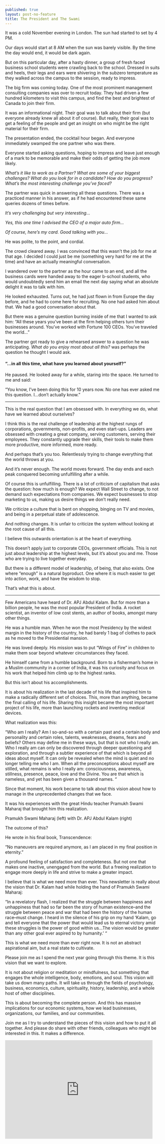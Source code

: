 ```yaml
---
published: true
layout: post-no-feature
title: The President and The Swami
---
```


[](https://i1.wp.com/cdn.substack.com/image/fetch/c_limit,f_auto,q_auto:good/https%3A%2F%2Fbucketeer-e05bbc84-baa3-437e-9518-adb32be77984.s3.amazonaws.com%2Fpublic%2Fimages%2F6bb87080-0585-491d-9801-a693fa789c64_1000x699.jpeg?ssl=1)

It was a cold November evening in London. The sun had started to set by 4 PM.

Our days would start at 8 AM when the sun was barely visible. By the time the day would end, it would be dark again.

But on this particular day, after a hasty dinner, a group of fresh 
faced business school students were crawling back to the school. Dressed
 in suits and heels, their legs and ears were shivering in the subzero 
temperature as they walked across the campus to the session, ready to 
impress.

The big firm was coming today. One of the most prominent management 
consulting companies was over to recruit today. They had driven a few 
hundred kilometers to visit this campus, and find the best and brightest
 of Canada to join their firm.

It was an informational night. Their goal was to talk about their 
firm (but everyone already knew all about it of course). But really, 
their goal was to get a feeling of the people and get an insight on who 
might be the right material for their firm.

The presentation ended, the cocktail hour began. And everyone immediately swamped the one partner who was there.

Everyone started asking questions, hoping to impress and leave just 
enough of a mark to be memorable and make their odds of getting the job 
more likely.

*What’s it like to work as a Partner? What are some of your 
biggest challenges? What do you look for in a candidate? How do you 
progress? What’s the most interesting challenge you’ve faced?*

The partner was quick in answering all these questions. There was a 
practiced manner in his answer, as if he had encountered these same 
queries dozens of times before.

*It’s very challenging but very interesting…*

*Yes, this one time I advised the CEO of a major auto firm…*

*Of course, here’s my card. Good talking with you…*

He was polite, to the point, and cordial.

The crowd cleared away. I was convinced that this wasn’t the job for 
me at that age. I decided I could just be me (something very hard for me
 at the time) and have an actually meaningful conversation.

I wandered over to the partner as the hour came to an end, and all 
the business cards were handed away to the eager b-school students, who 
would undoubtedly send him an email the next day saying what an absolute
 delight it was to talk with him.

He looked exhausted. Turns out, he had just flown in from Europe the 
day before, and he had to come here for recruiting. No one had asked him
 about that. We had a good conversation about that.

But there was a genuine question burning inside of me that I wanted 
to ask him: “All these years you’ve been at the firm helping others turn
 their businesses around. You’ve worked with Fortune 100 CEOs. You’ve 
traveled the world…”

The partner got ready to give a rehearsed answer to a question he was anticipating. *What do you enjoy most about all this?* was perhaps the question he thought I would ask.

#### “…in all this time, what have you learned about yourself?”

He paused. He looked away for a while, staring into the space. He turned to me and said:

“You know, I’ve been doing this for 10 years now. No one has ever asked me this question. I…don’t actually know.”

---

This is the real question that I am obsessed with. In everything we do, what have we learned about ourselves?

I think this is the real challenge of leadership at the highest rungs
 of corporations, governments, non-profits, and even start-ups. Leaders 
are obsessed with creating a great company, serving customers, serving 
their employees. They constantly upgrade their skills, their tools to 
make them more productive, more informed, more ready.

And perhaps that’s you too. Relentlessly trying to change everything that the world throws at you.

And it’s never enough. The world moves forward. The day ends and each peak conquered becoming unfulfilling after a while.

Of course this is unfulfilling. There is a lot of criticism of 
capitalism that asks the question: how much is enough? We expect Wall 
Street to change, to not demand such expectations from companies. We 
expect businesses to stop marketing to us, making us desire things we 
don’t really need.

We criticize a culture that is bent on shopping, binging on TV and movies, and being in a perpetual state of adolescence.

And nothing changes. It is unfair to criticize the system without looking at the root cause of all this.

I believe this outwards orientation is at the heart of everything.

This doesn’t apply just to corporate CEOs, government officials. This
 is not just about leadership at the highest levels, but it’s about you 
and me. Those who are trying to live together everyday.

[](https://i1.wp.com/cdn.substack.com/image/fetch/c_limit,f_auto,q_auto:good/https%3A%2F%2Fbucketeer-e05bbc84-baa3-437e-9518-adb32be77984.s3.amazonaws.com%2Fpublic%2Fimages%2F6b96dd39-069c-4d2a-9bbf-e565b206780f_750x461.png?ssl=1)

But there is a different model of leadership, of being, that also 
exists. One where “enough” is a natural byproduct. One where it is much 
easier to get into action, work, and have the wisdom to stop.

That’s what this is about.

---

Few Americans have heard of Dr. APJ Abdul Kalam. But for more than a 
billion people, he was the most popular President of India. A rocket 
scientist, an inventor of low cost stents, an author of books, amongst 
many other things.

He was a humble man. When he won the most Presidency by the widest 
margin in the history of the country, he had barely 1 bag of clothes to 
pack as he moved to the Presidential mansion.

He was loved deeply. His mission was to put “Wings of Fire” in 
children to make them soar beyond whatever circumstances they faced.

He himself came from a humble background. Born to a fisherman’s home 
in a Muslim community in a corner of India, it was his curiosity and 
focus on his work that helped him climb up to the highest ranks.

But this isn’t about his accomplishments.

It is about his realization in the last decade of his life that 
inspired him to make a radically different set of choices. This, more 
than anything, became the final calling of his life. Sharing this 
insight became the most important project of his life, more than 
launching rockets and inventing medical devices.

What realization was this:

“Who am I really? Am I so-and-so with a certain past and a certain 
body and personality and certain roles, talents, weaknesses, dreams, 
fears and beliefs? Others may define me in these ways, but that is not 
who I really am. Who I really am can only be discovered through deeper 
questioning and exploration, and through a subtler experience of that 
which is beyond all ideas about myself. It can only be revealed when the
 mind is quiet and no longer telling me who I am. When all the 
preconceptions about myself are stilled, what remains is who I really 
am: consciousness, awareness, stillness, presence, peace, love and the 
Divine. You are that which is nameless, and yet has been given a 
thousand names. “

Since that moment, his work became to talk about this vision about how to manage in the unprecedented changes that we face.

It was his experiences with the great Hindu teacher Pramukh Swami Maharaj that brought him this realization.

[](https://i2.wp.com/cdn.substack.com/image/fetch/c_limit,f_auto,q_auto:good/https%3A%2F%2Fbucketeer-e05bbc84-baa3-437e-9518-adb32be77984.s3.amazonaws.com%2Fpublic%2Fimages%2Fc70a9303-3f5b-4055-91cb-a3112e1a4b68_1920x1200.jpeg?ssl=1)

Pramukh Swami Maharaj (left) with Dr. APJ Abdul Kalam (right)

The outcome of this?

He wrote in his final book, Transcendence:

“No maneuvers are required anymore, as I am placed in my final position in eternity.”

A profound feeling of satisfaction and completeness. But not one that
 makes one inactive, unengaged from the world. But a freeing realization
 to engage more deeply in life and strive to make a greater impact.

I believe that is what we need more than ever. This newsletter is 
really about the vision that Dr. Kalam had while holding the hand of 
Pramukh Swami Maharaj:

“In a revelatory flash, I realized that the struggle between 
happiness and unhappiness that had so far been the story of human 
existence–and the struggle between peace and war that had been the 
history of the human race–must change. I heard in the silence of his 
grip on my hand ‘Kalam, go and tell everyone that the power that would 
lead us to eternal victory amid these struggles is the power of good 
within us…The vision would be greater than any other goal ever aspired 
to by humanity.’ “

[](https://i0.wp.com/cdn.substack.com/image/fetch/c_limit,f_auto,q_auto:good/https%3A%2F%2Fbucketeer-e05bbc84-baa3-437e-9518-adb32be77984.s3.amazonaws.com%2Fpublic%2Fimages%2F14e025a6-a2f1-4e09-bb3d-7126871909ce_750x471.png?ssl=1)

This is what we need more than ever right now. It is not an abstract aspirational aim, but a real state to cultivate.

Please join me as I spend the next year going through this theme. It is this vision that we want to explore.

It is not about religion or meditation or mindfulness, but something 
that engages the whole intelligence, body, emotions, and soul. This 
vision will take us down many paths. It will take us through the fields 
of psychology, business, economics, culture, spirituality, history, 
leadership, and a whole host of other disciplines.

This is about becoming the complete person. And this has massive 
implications for our economic systems, how we lead businesses, 
organizations, our families, and our communities.

Join me as I try to understand the pieces of this vision and how to 
put it all together. And please do share with other friends, colleagues 
who might be interested in this. It makes a difference.

<iframe src="https://dtank.substack.com/embed" width="480" height="320" frameborder="0" scrolling="no"></iframe> 
